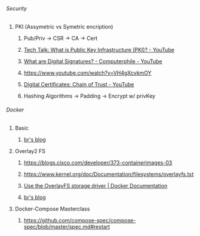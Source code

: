 ###### Security

1. PKI (Assymetric vs Symetric encription)
   
   1. Pub/Priv -> CSR -> CA -> Cert
   
   2. [Tech Talk: What is Public Key Infrastructure (PKI)? - YouTube](https://www.youtube.com/watch?v=0ctat6RBrFo)
   
   3. [What are Digital Signatures? - Computerphile - YouTube](https://www.youtube.com/watch?v=s22eJ1eVLTU)
   
   4. https://www.youtube.com/watch?v=VH4gXcvkmOY
   
   5. [Digital Certificates: Chain of Trust - YouTube](https://www.youtube.com/watch?v=heacxYUnFHA)
   
   6. Hashing Algorithms -> Padding -> Encrypt w/ privKey
   
###### Docker

1. Basic
   
   1. [br's blog](https://brant-ruan.github.io/docker/2018/10/20/docker-basic.html)

2. Overlay2 FS
   
   1. https://blogs.cisco.com/developer/373-containerimages-03
   
   2. https://www.kernel.org/doc/Documentation/filesystems/overlayfs.txt
   
   3. [Use the OverlayFS storage driver | Docker Documentation](https://docs.docker.com/storage/storagedriver/overlayfs-driver/#how-the-overlay2-driver-works)
   
   4. [br's blog](https://brant-ruan.github.io/docker/2018/11/18/dockerAdv-2.html)

3. Docker-Compose Masterclass
   
   1. https://github.com/compose-spec/compose-spec/blob/master/spec.md#restart
